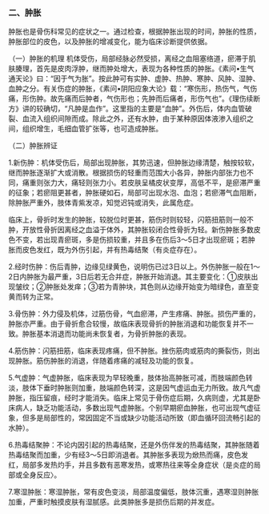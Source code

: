 ### 二、肿胀

肿胀也是骨伤科常见的症状之一。通过检查，根据肿胀出现的时间，肿胀的性质，肿胀部位的皮色，以及肿胀的增减变化，能为临床诊断提供依据。

（一）肿胀的机理 机体受伤，局部经脉必然受损，离经之血阻塞络道，瘀滞于肌肤腠理，首先是皮肉浮肿，继而肿处增大，表现为各种性质的肿胀。《素问•生气通天论》曰：“因于气为胀”。按此肿可有实肿、虚肿、热肿、寒肿、风肿、湿肿、血肿之分。有关伤症的肿胀，《素问•阴阳应象大论》载：“寒伤形，热伤气，气伤痛，形伤肿。故先痛而后肿者，气伤形也；先肿而后痛者，形伤气也”。《理伤续断方》讲的较确切，“凡肿是血作”。这里指的主要是“血肿”。外伤后，体内血管破裂、血流入组织间隙而成。除此之外，还有水肿，由于某种原因体液渗入组织之间，组织增生，毛细血管扩张等，也可造成肿胀。

（二）肿胀辨证

1.新伤肿：机体受伤后，局部出现肿胀，其势迅速，但肿胀边缘清楚，触按较软，继而肿胀逐渐扩大或消散。根据损伤的轻重而范围大小各异，肿胀内部张力也不同，痛重则张力大，痛轻则张力小。若皮肤呈橘皮状变厚，高低不平，是瘀滞严重的征象；若瘀阻更甚者，肿胀硬如石，局部可出现水泡、血泡；若瘀滞气血阻断，除肿胀严重外，肢体青紫发凉，知觉迟钝或消失，此属危症。

临床上，骨折时发生的肿胀，较脱位时更甚，筋伤时则较轻，闪筋扭筋则一般不肿，开放性骨折因离经之血溢于体外，其肿胀较闭合性骨折为轻。新伤肿胀多数皮色不变，若出现青瘀斑，多是伤损较重，并且多在伤后3〜5日才出现瘀斑；若肿胀而皮色发红，既为外伤引起，并有热毒结聚（有炎症存在）。

2.经时伤肿：伤后青肿，边缘见绿黄色，说明伤已过3日以上。外伤肿胀一般在1〜2日内肿胀为最严重，3日后若无合并症，肿胀开始消退。其主要变化：①皮肤出现皱纹；②肿胀处发痒；③若为青肿块，其色则从边缘开始变为暗绿色，直至变黄而转为正常。

3.骨伤肿：外力侵及机体，过筋伤骨，气血瘀滞，产生疼痛、肿胀。损伤严重的，肿胀亦严重。由于骨折愈合较慢，故临床表现骨折的肿胀消退和功能恢复并不一致。肿胀基本消退而功能尚未恢复者，为骨折肿胀的表现。

4.筋伤肿：闪筋扭筋，临床表现疼痛，但不肿胀。挫伤筋肉或筋肉的撕裂伤，则出现肿胀。筋伤肿胀的消退，伴随着疼痛的减轻及功能的恢复。

5.气虚肿：气虚肿胀，临床表现为早轻晚重，肢体抬高肿胀可减，而肢端颜色转淡，肢体下垂时肿胀则加重，肢端颜色转深，这是因气虚运血无力所致。故凡气虚肿胀，指压留痕，经时才能消失。临床上常见于骨伤症后期，久病则虚，尤其是卧床病人，缺乏功能活动，多数出现气虚肿胀。个别早期瘀血肿胀，也可出现气虚征象，但多是局部性的，常因固定不当或缺少功能活动所致（即血循环回流畅引起的水肿）。

6.热毒结聚肿：不论内因引起的热毒结聚，还是外伤伴发的热毒结聚，其肿胀随着热毒结聚而加重，少有经3〜5日即消退者。其肿胀多表现为焮热而痛，皮色发红，局部多发热灼手，并且多数有恶寒发热，或寒热往来等全身症状（是炎症的局部或全身反应〉。

7.寒湿肿胀：寒湿肿胀，常有皮色变淡，局部温度偏低，肢体沉重，遇寒湿则肿胀加重，严重时触摸皮肤有湿腻感。此类肿胀多是损伤后期的并发症。
